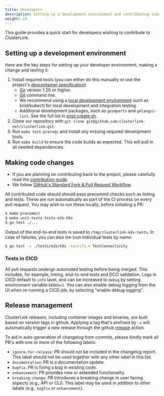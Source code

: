 ```yaml
---
title: Developers
description: Setting up a development environment and contributing code
weight: 24
---
```


This guide provides a quick start for developers wishing to contribute to ClusterLink.

## Setting up a development environment

Here are the key steps for setting up your developer environment, making a change and testing it:

1. Install required tools (you can either do this manually or use the project's
 [devcontainer specification][])
    - [Go][] version 1.20 or higher.
    - [Git][] command line.
    - We recommend using a [local development environment][]  such as kind/kubectl for
      local development and integration testing.
    - Additional development packages, such as `goimports` and `golangci-lint`. See the full list in
      [post-create.sh][].
1. Clone our repository with `git clone git@github.com:clusterlink-net/clusterlink.git`.
1. Run `make test-prereqs` and install any missing required development tools.
1. Run `make build` to ensure the code builds as expected. This will pull in all needed
 dependencies.

## Making code changes

- If you are planning on contributing back to the project, please carefully read the
 [contribution guide][].
- We follow [GitHub's Standard Fork & Pull Request Workflow][].

All contributed code should should pass precommit checks such as linting and tests. These
 are run automatically as part of the CI process on every pull request. You may wish to
 run these locally, before initiating a PR:

```sh
$ make precommit
$ make unit-tests tests-e2e-k8s
$ go test ./...
```

Output of the end-to-end tests is saved to `/tmp/clusterlink-k8s-tests`. In case
 of failures, you can also (re-)run individual tests by name:

```sh
$ go test -v ./tests/e2e/k8s -testify.m TestConnectivity
```

### Tests in CICD

All pull requests undergo automated testing before being merged. This includes, for example,
 linting, end-to-end tests and DCO validation. Logs in CICD default to `info` lavel, and
 can be increased to `debug` by setting environment variable `DEBUG=1`. You can also enable
 debug logging from the UI when re-running a CICD job, by selecting "enable debug logging".

## Release management

ClusterLink releases, including container images and binaries, are built based
 on version tags in github. Applying a tag that's prefixed by `-v` will automatically
 trigger a new release through the github [release][] action.

To aid in auto-generation of changelog from commits, please kindly mark all PR's
 with one or more of the following labels:

- `ignore-for-release`: PR should not be included in the changelog report.
 This label should not be used together with any other label in this list.
- `documentation`: PR is a documentation update.
- `bugfix`: PR is fixing a bug in existing code.
- `enhancement`: PR provides new or extended functionality.
- `breaking-change`: PR introduces a breaking change in user facing aspects
 (e.g., API or CLI). This label may be used in addition to other labels (e.g.,
 `bugfix` or `enhancement`).

[devcontainer specification]: https://github.com/clusterlink-net/clusterlink/tree/main/.devcontainer/dev
[Go]: https://go.dev/doc/install
[Git]: https://git-scm.com/downloads
[local development environment]: https://kubernetes.io/docs/tasks/tools/
[post-create.sh]: https://github.com/clusterlink-net/clusterlink/blob/main/.devcontainer/dev/post-create.sh
[contribution guide]: https://github.com/clusterlink-net/clusterlink/blob/main/CONTRIBUTING.md
[GitHub's Standard Fork & Pull Request Workflow]: https://gist.github.com/Chaser324/ce0505fbed06b947d962
[release]: https://github.com/clusterlink-net/clusterlink/blob/main/.github/workflows/release.yml
